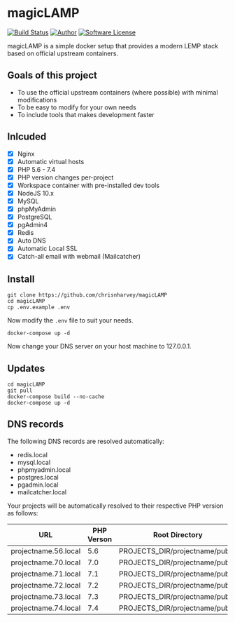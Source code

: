 # magicLAMP

[![Build Status](https://img.shields.io/endpoint.svg?url=https%3A%2F%2Factions-badge.atrox.dev%2Fchrisnharvey%2FmagicLAMP%2Fbadge&style=flat-square)](https://github.com/chrisnharvey/magicLAMP/actions)
[![Author](http://img.shields.io/badge/author-@chrisnharvey-blue.svg?style=flat-square)](https://twitter.com/chrisnharvey)
[![Software License](https://img.shields.io/badge/license-MIT-brightgreen.svg?style=flat-square)](LICENSE)

magicLAMP is a simple docker setup that provides a modern LEMP stack based on official upstream containers.

## Goals of this project

- To use the official upstream containers (where possible) with minimal modifications
- To be easy to modify for your own needs
- To include tools that makes development faster

## Inlcuded

- [x] Nginx
- [x] Automatic virtual hosts
- [x] PHP 5.6 - 7.4
- [x] PHP version changes per-project
- [x] Workspace container with pre-installed dev tools
- [x] NodeJS 10.x
- [x] MySQL
- [x] phpMyAdmin
- [x] PostgreSQL
- [x] pgAdmin4
- [x] Redis
- [x] Auto DNS
- [x] Automatic Local SSL
- [x] Catch-all email with webmail (Mailcatcher)

## Install

```
git clone https://github.com/chrisnharvey/magicLAMP
cd magicLAMP
cp .env.example .env
```

Now modify the ```.env``` file to suit your needs.

```
docker-compose up -d
```

Now change your DNS server on your host machine to 127.0.0.1.

## Updates

```
cd magicLAMP
git pull
docker-compose build --no-cache
docker-compose up -d
```

## DNS records

The following DNS records are resolved automatically:

- redis.local
- mysql.local
- phpmyadmin.local
- postgres.local
- pgadmin.local
- mailcatcher.local

Your projects will be automatically resolved to their respective PHP version as follows:

| URL                  | PHP Verson | Root Directory                  |
| -------------------- | ---------- | ------------------------------- |
| projectname.56.local | 5.6        | PROJECTS_DIR/projectname/public |
| projectname.70.local | 7.0        | PROJECTS_DIR/projectname/public |
| projectname.71.local | 7.1        | PROJECTS_DIR/projectname/public |
| projectname.72.local | 7.2        | PROJECTS_DIR/projectname/public |
| projectname.73.local | 7.3        | PROJECTS_DIR/projectname/public |
| projectname.74.local | 7.4        | PROJECTS_DIR/projectname/public |
